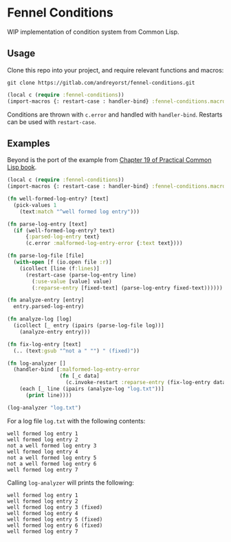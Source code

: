 # Fennel Conditions

WIP implementation of condition system from Common Lisp.

## Usage

Clone this repo into your project, and require relevant functions and macros:

    git clone https://gitlab.com/andreyorst/fennel-conditions.git

``` clojure
(local c (require :fennel-conditions))
(import-macros {: restart-case : handler-bind} :fennel-conditions.macros)
```

Conditions are thrown with `c.error` and handled with `handler-bind`.
Restarts can be used with `restart-case`.

## Examples

Beyond is the port of the example from [Chapter 19 of Practical Common Lisp book](http://www.gigamonkeys.com/book/beyond-exception-handling-conditions-and-restarts.html).

``` clojure
(local c (require :fennel-conditions))
(import-macros {: restart-case : handler-bind} :fennel-conditions.macros)

(fn well-formed-log-entry? [text]
  (pick-values 1
    (text:match "^well formed log entry")))

(fn parse-log-entry [text]
  (if (well-formed-log-entry? text)
      {:parsed-log-entry text}
      (c.error :malformed-log-entry-error {:text text})))

(fn parse-log-file [file]
  (with-open [f (io.open file :r)]
    (icollect [line (f:lines)]
      (restart-case (parse-log-entry line)
        (:use-value [value] value)
        (:reparse-entry [fixed-text] (parse-log-entry fixed-text))))))

(fn analyze-entry [entry]
  entry.parsed-log-entry)

(fn analyze-log [log]
  (icollect [_ entry (ipairs (parse-log-file log))]
    (analyze-entry entry)))

(fn fix-log-entry [text]
  (.. (text:gsub "^not a " "") " (fixed)"))

(fn log-analyzer []
  (handler-bind [:malformed-log-entry-error
                 (fn [_c data]
                   (c.invoke-restart :reparse-entry (fix-log-entry data.text)))]
    (each [_ line (ipairs (analyze-log "log.txt"))]
      (print line))))

(log-analyzer "log.txt")
```

For a log file `log.txt` with the following contents:

```
well formed log entry 1
well formed log entry 2
not a well formed log entry 3
well formed log entry 4
not a well formed log entry 5
not a well formed log entry 6
well formed log entry 7
```

Calling `log-analyzer` will prints the following:

```
well formed log entry 1
well formed log entry 2
well formed log entry 3 (fixed)
well formed log entry 4
well formed log entry 5 (fixed)
well formed log entry 6 (fixed)
well formed log entry 7
```
